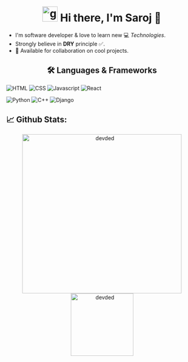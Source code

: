 <h1 align="center"> <img height="40" width="40" alt="github" src="https://cdn.jsdelivr.net/npm/simple-icons@v3/icons/github.svg" /> Hi there, I'm Saroj 👋 </h1>

- I'm software developer & love to learn new 💻 _Technologies_.
- Strongly believe in **DRY** principle ✅.
- 👯 Available for collaboration on cool projects.

<!--
**saroj-karki/saroj-karki** is a ✨ _special_ ✨ repository because its `README.md` (this file) appears on your GitHub profile.

Here are some ideas to get you started:

- 🔭 I’m currently working on ...
- 🌱 I’m currently learning ...
- 👯 I’m looking to collaborate on ...
- 🤔 I’m looking for help with ...
- 💬 Ask me about ...
- 📫 How to reach me: ...
- 😄 Pronouns: ...
- ⚡ Fun fact: ...
-->

 <h2 align="center">🛠️ Languages & Frameworks</h2>

![HTML](https://img.shields.io/badge/html%20-%23E34F26.svg?&style=for-the-badge&logo=html5&logoColor=white)
![CSS](https://img.shields.io/badge/css%20-%231572B6.svg?&style=for-the-badge&logo=css3&logoColor=white)
![Javascript](https://img.shields.io/badge/-Javascript-ffb400?style=for-the-badge&logo=javascript&logoColor=ffff3f)
![React](https://img.shields.io/badge/-react-333?style=for-the-badge&logo=react&logoColor=61DBFB)

![Python](https://img.shields.io/badge/python%20-%231572B6.svg?&style=for-the-badge&logo=python&logoColor=white)
![C++](https://img.shields.io/badge/c++%20-%2300599C.svg?&style=for-the-badge&logo=c%2B%2B&ogoColor=white)
![Django](https://img.shields.io/badge/-Django-003f2c?style=for-the-badge&logo=django&logoColor=fff&labelColor=003f2c)
 
 <h2>📈  Github Stats:</h2>

 <p align="center"> 
    <img src="https://github-readme-stats.vercel.app/api?username=saroj-karki&count_private=true&show_icons=true&theme=buefy" alt="devded" width="420"/> 
    <img src="https://github-readme-stats.vercel.app/api/top-langs/?username=saroj-karki&hide=jupyter%20notebook,html,css&langs_count=8&layout=compact&theme=buefy" alt="devded" height="165" />
 </p>

<!--   <h2>👨‍💻  Github Streak:</h2> -->
 
 <!--
 <p align="center">
  <img width="80%" src="https://github-readme-streak-stats.herokuapp.com/?user=saroj-karki&show_icons=true&locale=en&layout=demo" />
</p>
-->
